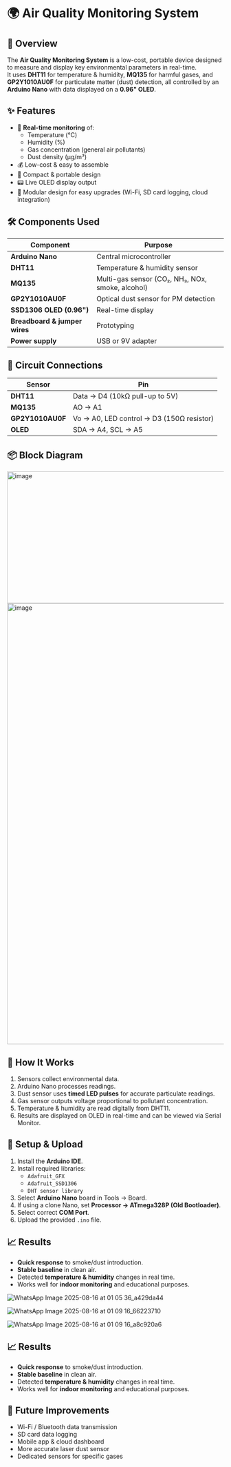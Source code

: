 # 🌍 Air Quality Monitoring System

## 📖 Overview
The **Air Quality Monitoring System** is a low-cost, portable device designed to measure and display key environmental parameters in real-time.  
It uses **DHT11** for temperature & humidity, **MQ135** for harmful gases, and **GP2Y1010AU0F** for particulate matter (dust) detection, all controlled by an **Arduino Nano** with data displayed on a **0.96" OLED**.


## ✨ Features
- 📡 **Real-time monitoring** of:
  - Temperature (°C)
  - Humidity (%)
  - Gas concentration (general air pollutants)
  - Dust density (µg/m³)
- 💰 Low-cost & easy to assemble
- 🔌 Compact & portable design
- 📟 Live OLED display output
- 🔄 Modular design for easy upgrades (Wi-Fi, SD card logging, cloud integration)


## 🛠 Components Used
| Component | Purpose |
|-----------|---------|
| **Arduino Nano** | Central microcontroller |
| **DHT11** | Temperature & humidity sensor |
| **MQ135** | Multi-gas sensor (CO₂, NH₃, NOx, smoke, alcohol) |
| **GP2Y1010AU0F** | Optical dust sensor for PM detection |
| **SSD1306 OLED (0.96")** | Real-time display |
| **Breadboard & jumper wires** | Prototyping |
| **Power supply** | USB or 9V adapter |


## 🔌 Circuit Connections
| Sensor | Pin |
|--------|-----|
| **DHT11** | Data → D4 (10kΩ pull-up to 5V) |
| **MQ135** | AO → A1 |
| **GP2Y1010AU0F** | Vo → A0, LED control → D3 (150Ω resistor) |
| **OLED** | SDA → A4, SCL → A5 |

## 📦 Block Diagram
<img width="621" height="306" alt="image" src="https://github.com/user-attachments/assets/e78242a5-000f-4a6e-8748-ad9e00ec0c1c" />

<img width="1536" height="1024" alt="image" src="https://github.com/user-attachments/assets/e9381289-9f39-4527-95ef-120eca5718e7" />



## 📜 How It Works
1. Sensors collect environmental data.
2. Arduino Nano processes readings.
3. Dust sensor uses **timed LED pulses** for accurate particulate readings.
4. Gas sensor outputs voltage proportional to pollutant concentration.
5. Temperature & humidity are read digitally from DHT11.
6. Results are displayed on OLED in real-time and can be viewed via Serial Monitor.

## 🚀 Setup & Upload
1. Install the **Arduino IDE**.
2. Install required libraries:
   - `Adafruit_GFX`
   - `Adafruit_SSD1306`
   - `DHT sensor library`
3. Select **Arduino Nano** board in Tools → Board.
4. If using a clone Nano, set **Processor → ATmega328P (Old Bootloader)**.
5. Select correct **COM Port**.
6. Upload the provided `.ino` file.

## 📈 Results
- **Quick response** to smoke/dust introduction.
- **Stable baseline** in clean air.
- Detected **temperature & humidity** changes in real time.
- Works well for **indoor monitoring** and educational purposes.
  

![WhatsApp Image 2025-08-16 at 01 05 36_a429da44](https://github.com/user-attachments/assets/8bd906b5-dbfa-4ac9-9a85-f8a9915f8846)

![WhatsApp Image 2025-08-16 at 01 09 16_66223710](https://github.com/user-attachments/assets/eb6c42f2-c98e-446d-9792-5f24cc067813)

![WhatsApp Image 2025-08-16 at 01 09 16_a8c920a6](https://github.com/user-attachments/assets/43ebf47e-ae2f-4a7f-87bd-4411aee32e3f)


## 📈 Results
- **Quick response** to smoke/dust introduction.
- **Stable baseline** in clean air.
- Detected **temperature & humidity** changes in real time.
- Works well for **indoor monitoring** and educational purposes.

## 🔮 Future Improvements
- Wi-Fi / Bluetooth data transmission
- SD card data logging
- Mobile app & cloud dashboard
- More accurate laser dust sensor
- Dedicated sensors for specific gases



